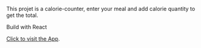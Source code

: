 
This projet is a calorie-counter, enter your meal and add calorie quantity to get the total.


Build with React



[Click to visit the App](https://yiyi41.github.io/calorie-counter-react/).
